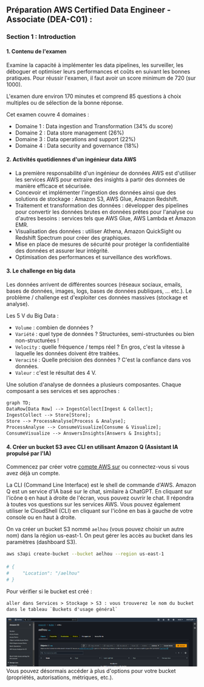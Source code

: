 ## Préparation AWS Certified Data Engineer - Associate (DEA-C01) :

### Section 1 : Introduction
#### 1. Contenu de l'examen
Examine la capacité à implémenter les data pipelines, les surveiller, les déboguer et optimiser leurs performances et coûts en suivant les bonnes pratiques. Pour réussir l'examen, il faut avoir un score minimum de 720 (sur 1000).

L'examen dure environ 170 minutes et comprend 85 questions à choix multiples ou de sélection de la bonne réponse.

Cet examen couvre 4 domaines :
- Domaine 1 : Data ingestion and Transformation (34% du score)
- Domaine 2 : Data store management (26%)
- Domaine 3 : Data operations and support (22%)
- Domaine 4 : Data security and governance (18%)


#### 2. Activités quotidiennes d'un ingénieur data AWS

- La première responsabilité d'un ingénieur de données AWS est d'utiliser les services AWS pour extraire des insights à partir des données de manière efficace et sécurisée.
- Concevoir et implémenter l'ingestion des données ainsi que des solutions de stockage : Amazon S3, AWS Glue, Amazon Redshift.
- Traitement et transformation des données : développer des pipelines pour convertir les données brutes en données prêtes pour l'analyse ou d'autres besoins : services tels que AWS Glue, AWS Lambda et Amazon EMR.
- Visualisation des données : utiliser Athena, Amazon QuickSight ou Redshift Spectrum pour créer des graphiques.
- Mise en place de mesures de sécurité pour protéger la confidentialité des données et assurer leur intégrité.
- Optimisation des performances et surveillance des workflows.


#### 3. Le challenge en big data
Les données arrivent de différentes sources (réseaux sociaux, emails, bases de données, images, logs, bases de données publiques, ... etc.). Le problème / challenge est d'exploiter ces données massives (stockage et analyse).

Les 5 V du Big Data :
- `Volume` : combien de données ?
- `Variété` : quel type de données ? Structurées, semi-structurées ou bien non-structurées !
- `Velocity` : quelle fréquence / temps réel ? En gros, c'est la vitesse à laquelle les données doivent être traitées.
- `Veracité` : Quelle précision des données ? C'est la confiance dans vos données.
- `Valeur` : c'est le résultat des 4 V.

Une solution d'analyse de données a plusieurs composantes. Chaque composant a ses services et ses approches :

```mermaid
graph TD;
DataRow[Data Row] --> IngestCollect[Ingest & Collect];
IngestCollect --> Store[Store];
Store --> ProcessAnalyse[Process & Analyse];
ProcessAnalyse --> ConsumeVisualize[Consume & Visualize];
ConsumeVisualize --> AnswersInsights[Answers & Insights];
```
#### 4. Créer un bucket S3 avec CLI en utilisant Amazon Q (Assistant IA propulsé par l'IA)
Commencez par créer votre  [compte AWS sur](https://portal.aws.amazon.com/billing/signup?refid=em_127222&redirect_url=https%3A%2F%2Faws.amazon.com%2Fregistration-confirmation&language=fr_fr#/start/email) ou connectez-vous si vous avez déjà un compte.

La CLI (Command Line Interface) est le shell de commande d'AWS. Amazon Q est un service d'IA basé sur le chat, similaire 
à ChatGPT. En cliquant sur l'icône `Q` en haut à droite de l'écran, vous pouvez ouvrir le chat. Il répondra à toutes vos 
questions sur les services AWS. Vous pouvez également utiliser le CloudShell (CLI) en cliquant sur l'icône en bas à gauche 
de votre console ou en haut à droite.

On va créer un bucket S3 nommé `aelhou` (vous pouvez choisir un autre nom) dans la région us-east-1. On peut gérer les accès au bucket dans les paramètres (dashboard S3).

```bash
aws s3api create-bucket --bucket aelhou --region us-east-1

# {
#     "Location": "/aelhou"
# }
```
Pour vérifier si le bucket est créé :
```
aller dans Services > Stockage > S3 : vous trouverez le nom du bucket dans le tableau `Buckets d'usage général`
```
![S3 Bucket](../src/captures/s3_bucket.png)
Vous pouvez désormais accéder à plus d'options pour votre bucket (propriétés, autorisations, métriques, etc.).